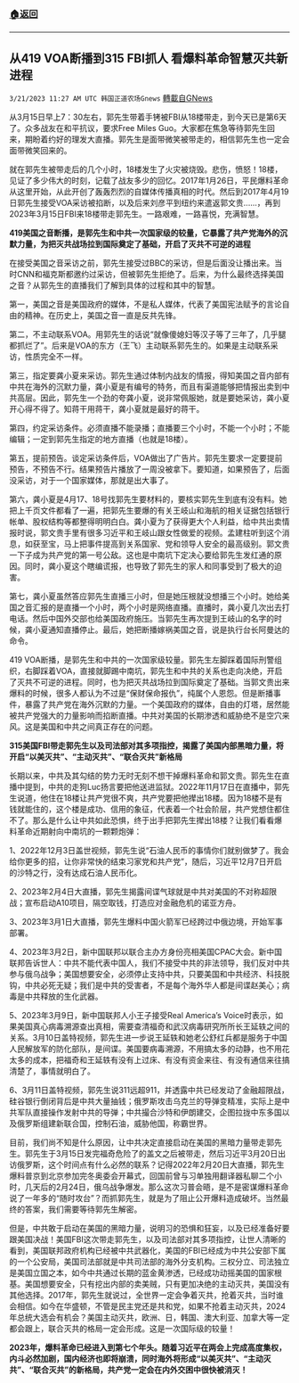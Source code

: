 ###  [:house:返回](README.md)
---


## 从419 VOA断播到315 FBI抓人 看爆料革命智慧灭共新进程
`3/21/2023 11:27 AM UTC 韩国正道农场Gnews` [轉載自GNews](https://gnews.org/articles/1032792)

从3月15日早上7：30左右，郭先生带着手铐被FBI从18楼带走，到今天已是第6天了。众多战友在和平抗议，要求Free Miles Guo。大家都在焦急等待郭先生回来，期盼着约好的理发大直播。郭先生是面带微笑被带走的，相信郭先生也一定会面带微笑回来的。

就在郭先生被带走后的几个小时，18楼发生了火灾被烧毁。悲伤，愤怒！18楼，见证了多少伟大的时刻，记载了战友多少的回忆。2017年1月26日，平民爆料革命从这里开始，从此开创了轰轰烈烈的自媒体传播真相的时代。然后到2017年4月19日郭先生接受VOA采访被掐断，以及后来刘彦平到纽约来遣返郭文贵......，再到2023年3月15日FBI来18楼带走郭先生。一路艰难，一路喜悦，充满智慧。

**419美国之音断播，是郭先生和中共一次国家级的较量，它暴露了共产党海外的沉默力量，为把灭共战场拉到国际奠定了基础，开启了灭共不可逆的进程**

在接受美国之音采访之前，郭先生接受过BBC的采访，但是后面没让播出来。当时CNN和福克斯都邀约过采访，但被郭先生拒绝了。后来，为什么最终选择美国之音？从郭先生的直播我们了解到具体的过程和其中的智慧。

第一，美国之音是美国政府的媒体，不是私人媒体，代表了美国宪法赋予的言论自由的精神。在历史上，美国之音一直是反共先锋。

第二，不主动联系VOA。用郭先生的话说“就像傻媳妇等汉子等了三年了，几乎腿都抓烂了”。后来是VOA的东方（王飞）主动联系郭先生的。如果是主动联系采访，性质完全不一样。

第三，指定要龚小夏来采访。郭先生通过体制内战友的情报，得知美国之音内部有中共在海外的沉默力量，龚小夏是有编号的特务，而且有渠道能够把情报出卖到中共高层。因此，郭先生一个劲的夸龚小夏，说非常佩服她，就是要她采访，龚小夏开心得不得了。知蒋干用蒋干，龚小夏就是最好的蒋干。

第四，约定采访条件。必须直播不能录播；直播要三个小时，不能一个小时；不能编辑；一定到郭先生指定的地方直播（也就是18楼）。

第五，提前预告。谈定采访条件后，VOA做出了广告片。郭先生要求一定要提前预告，不预告不行。结果预告片播放了一周没被拿下。要知道，如果预告了，后面没采访，对于一个国家媒体，那就是出大事了。

第六，龚小夏是4月17、18号找郭先生要材料的，要核实郭先生到底有没有料。她把上千页文件都看了一遍，把郭先生要爆的有关王岐山和海航的相关证据包括银行帐单、股权结构等都整得明明白白。龚小夏为了获得更大个人利益，给中共出卖情报时说，郭文贵手里有很多习近平和王岐山跟女性做爱的视频。孟建柱听到这个消息，如获至宝，马上把事件提高到关系国家、党和领导人安全的最高级别。郭文贵一下子成为共产党的第一号公敌。这也是中南坑下定决心要给郭先生发红通的原因。同时，龚小夏这个瞎编谎报，也导致了郭先生的家人和同事受到了极大的迫害。

第七，龚小夏虽然答应郭先生直播三小时，但是她压根就没想播三个小时。她给美国之音汇报的是直播一个小时，两个小时是网络直播。直播时，龚小夏几次出去打电话。然后中国外交部也给美国政府施压。当郭先生再次提到王岐山的名字的时候，龚小夏通知直播停止。最后，她把断播嫁祸美国之音，说是执行台长阿曼达的命令。

419 VOA断播，是郭先生和中共的一次国家级较量。郭先生左脚踩着国际刑警组织，右脚踩着VOA，直接就脚踢中南坑，郭先生和中共的关系也走向决绝，开启了灭共不可逆的进程。同时，也为把灭共战场拉到国际奠定了基础。当郭文贵出来爆料的时候，很多人都认为不过是“保财保命报仇”，纯属个人恩怨。但是断播事件，暴露了共产党在海外沉默的力量。一个美国政府的媒体，自由的灯塔，居然能被共产党强大的力量影响而掐断直播。中共对美国的长期渗透和威胁绝不是空穴来风。这是美国和中共之间真正存在的问题。

**315美国FBI带走郭先生以及司法部对其多项指控，揭露了美国内部黑暗力量，将开启“以美灭共”、“主动灭共”、“联合灭共”新格局**

长期以来，中共及其勾结的势力无时无刻不想干掉爆料革命和郭文贵。郭先生在直播中提到，中共的走狗Luc扬言要把他送进监狱。2022年11月17日在直播中，郭先生说道，他住在18楼让共产党很不爽，共产党要把他撵出18楼。因为18楼不是有钱就能住的，这个楼是成功、信用的象征，代表着一个社会阶层，共产党想住都住不了。那么是什么让中共如此恐惧，终于出手把郭先生撵出18楼？让我们看看爆料革命近期射向中南坑的一颗颗炮弹：

1、2022年12月3日盖世视频，郭先生说“石油人民币的事情你们就别做梦了。我会给你更多的招，让你非常快的结束习家党和共产党”，随后，习近平12月7日开启的沙特之行，没有达成石油人民币化。

2、2023年2月4日大直播，郭先生揭露间谍气球就是中共对美国的不对称超限战；宣布启动A10项目，隔空取钱，打造应对金融危机的诺亚方舟。

3、2023年3月1日大直播，郭先生爆料中国火箭军已经跨过中俄边境，开始军事部署。

4、2023年3月2日，新中国联邦以联合主办方身份亮相美国CPAC大会。新中国联邦告诉世人：中共不能代表中国人，我们不接受中共的非法领导，我们反对中共参与俄乌战争；美国想要安全，必须停止支持中共，只要美国和中共经济、科技脱钩，中共必死无疑；我们是中共的受害者，不是每个海外华人都是间谍赵美心；病毒是中共释放的生化武器。

5、2023年3月9日，新中国联邦人小王子接受Real America’s Voice时表示，如果美国真心病毒溯源查出真相，需要查清福奇和武汉病毒研究所所长王延轶之间的关系。3月10日盖特视频，郭先生进一步说王延轶和她老公舒红兵都是服务于中国人民解放军的防化部队，是间谍。美国要病毒溯源，不用搞太多的动静，也不用花太多的成本，把福奇和王延轶有没有上过床、有没有资金来往、有没有通信来往搞清楚了，事情就明白了。

6、3月11日盖特视频，郭先生说311远超911，并透露中共已经发动了金融超限战，硅谷银行倒闭背后是中共大量抽钱；俄罗斯攻击乌克兰的导弹变精准，实际上是中共军队直接操作发射中共的导弹；中共撮合沙特和伊朗建交，企图拉拢中东多国以及俄罗斯组建新联合国，控制石油，威胁他国，称霸世界。

目前，我们尚不知是什么原因，让中共决定直接启动在美国的黑暗力量带走郭先生。郭先生于3月15日发完福奇危险了的盖文之后被带走，然后习近平3月20日出访俄罗斯，这个时间点有什么必然的联系？记得2022年2月20日大直播，郭先生爆料普京到北京参加完冬奥委会开幕式，回国前曾与习单独用翻译器私聊二个小时，几天后的2月24日，俄乌战争爆发。那么这次习普会晤，是不是密谋爆料革命说了一年多的“随时攻台”？而抓郭先生，就是为了阻止公开爆料造成破坏。当然最终的答案，我们需要等待郭先生解密。

但是，中共敢于启动在美国的黑暗力量，说明习的恐惧和狂妄，以及已经准备好要跟美国决战！美国FBI这次带走郭先生，以及司法部对其多项指控，让世人清晰的看到，美国联邦政府机构已经被中共武器化，美国的FBI已经成为中共公安部下属的一个公安局，美国司法部就是中共司法部的海外分支机构。三权分立、司法独立是美国立国之本，如今中共通过长期的蓝金黄渗透，已经成功动摇美国的国家根基。美国想要安全，只有挖出内部的卖美贼，只有更加决绝的主动灭共，美国没有其他选择。2017年，郭先生就说过，全世界一定会争着灭共，抢着灭共，当时谁会相信。如今在华盛顿，不管是民主党还是共和党，如果不抢着主动灭共，2024年总统大选会有机会？美国主动灭共，欧洲、日，韩国、澳大利亚、加拿大等一定都会跟上，联合灭共的格局一定会形成。这是一次国际级的较量！

**2023年，爆料革命已经进入到第七个年头。随着习近平在两会上完成高度集权，内斗必然加剧，国内经济也即将崩溃，同时海外将形成“以美灭共”、“主动灭共”、“联合灭共”的新格局，共产党一定会在内外交困中很快被消灭！**

